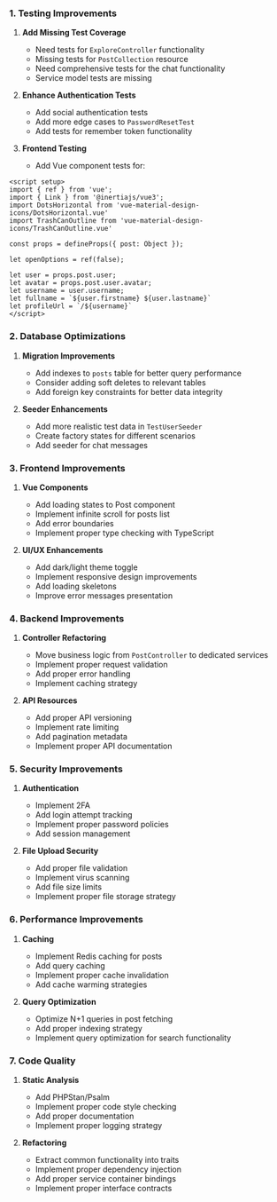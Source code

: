 ### 1. Testing Improvements

1. **Add Missing Test Coverage**
   - Need tests for `ExploreController` functionality
   - Missing tests for `PostCollection` resource
   - Need comprehensive tests for the chat functionality
   - Service model tests are missing

2. **Enhance Authentication Tests**
   - Add social authentication tests
   - Add more edge cases to `PasswordResetTest`
   - Add tests for remember token functionality

3. **Frontend Testing**
   - Add Vue component tests for:

```1:16:resources/js/Components/Post.vue
<script setup>
import { ref } from 'vue';
import { Link } from '@inertiajs/vue3';
import DotsHorizontal from 'vue-material-design-icons/DotsHorizontal.vue'
import TrashCanOutline from 'vue-material-design-icons/TrashCanOutline.vue'

const props = defineProps({ post: Object });

let openOptions = ref(false);

let user = props.post.user;
let avatar = props.post.user.avatar;
let username = user.username;
let fullname = `${user.firstname} ${user.lastname}`
let profileUrl = `/${username}`
</script>
```


### 2. Database Optimizations

1. **Migration Improvements**
   - Add indexes to `posts` table for better query performance
   - Consider adding soft deletes to relevant tables
   - Add foreign key constraints for better data integrity

2. **Seeder Enhancements**
   - Add more realistic test data in `TestUserSeeder`
   - Create factory states for different scenarios
   - Add seeder for chat messages

### 3. Frontend Improvements

1. **Vue Components**
   - Add loading states to Post component
   - Implement infinite scroll for posts list
   - Add error boundaries
   - Implement proper type checking with TypeScript

2. **UI/UX Enhancements**
   - Add dark/light theme toggle
   - Implement responsive design improvements
   - Add loading skeletons
   - Improve error messages presentation

### 4. Backend Improvements

1. **Controller Refactoring**
   - Move business logic from `PostController` to dedicated services
   - Implement proper request validation
   - Add proper error handling
   - Implement caching strategy

2. **API Resources**
   - Add proper API versioning
   - Implement rate limiting
   - Add pagination metadata
   - Implement proper API documentation

### 5. Security Improvements

1. **Authentication**
   - Implement 2FA
   - Add login attempt tracking
   - Implement proper password policies
   - Add session management

2. **File Upload Security**
   - Add proper file validation
   - Implement virus scanning
   - Add file size limits
   - Implement proper file storage strategy

### 6. Performance Improvements

1. **Caching**
   - Implement Redis caching for posts
   - Add query caching
   - Implement proper cache invalidation
   - Add cache warming strategies

2. **Query Optimization**
   - Optimize N+1 queries in post fetching
   - Add proper indexing strategy
   - Implement query optimization for search functionality

### 7. Code Quality

1. **Static Analysis**
   - Add PHPStan/Psalm
   - Implement proper code style checking
   - Add proper documentation
   - Implement proper logging strategy

2. **Refactoring**
   - Extract common functionality into traits
   - Implement proper dependency injection
   - Add proper service container bindings
   - Implement proper interface contracts
